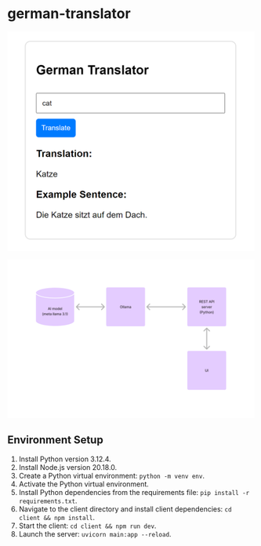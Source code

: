 # german-translator

![alt text](docs/ui.png)

![architecture](<docs/german translator.png>)


## Environment Setup

1. Install Python version 3.12.4.
2. Install Node.js version 20.18.0.
3. Create a Python virtual environment: `python -m venv env`.
4. Activate the Python virtual environment.
5. Install Python dependencies from the requirements file: `pip install -r requirements.txt`.
6. Navigate to the client directory and install client dependencies: `cd client && npm install`.
7. Start the client: `cd client && npm run dev`.
8. Launch the server: `uvicorn main:app --reload`.
